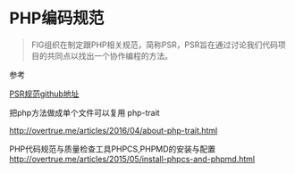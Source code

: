 # PHP编码规范


> FIG组织在制定跟PHP相关规范，简称PSR，PSR旨在通过讨论我们代码项目的共同点以找出一个协作编程的方法。

参考


[PSR规范github地址](https://github.com/andrerom/fig-standards/)

把php方法做成单个文件可以复用   php-trait 

http://overtrue.me/articles/2016/04/about-php-trait.html    


PHP代码规范与质量检查工具PHPCS,PHPMD的安装与配置 
http://overtrue.me/articles/2015/05/install-phpcs-and-phpmd.html